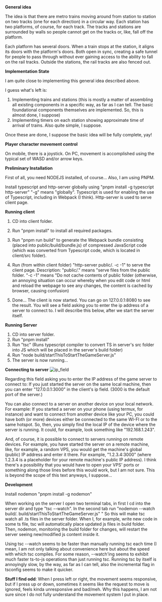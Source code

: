 **General idea**

The idea is that there are metro trains moving around from station to station on two tracks (one for each direction) in a circular way.
Each station has two platforms, of course, for each track. The tracks and stations are surrounded by walls so people cannot get on the tracks or, like, fall off the platform. 

Each platform has several doors. When a train stops at the station, it aligns its doors with the platform's doors. Both open in sync, creating a safe tunnel for people to pass through without ever gaining access to the ability to fall on the rail tracks.
Outside the stations, the rail tracks are also fenced out.

**Implementation State**

I am quite close to implementing this general idea described above.

I guess what's left is:

1. Implementing trains and stations (this is mostly a matter of assembling all existing components in a specific way, as far as I can tell. The basic foundational components themselves are implemented. So, this is almost done, I suppose)
2. Implementing timers on each station showing approximate time of arrival of trains. Also quite simple, I suppose.

Once these are done, I suppose the basic idea will be fully complete, yay!

**Player character movement control**

On mobile, there is a joystick.
On PC, movement is accomplished using the typical set of WASD and/or arrow keys.

**Preliminary Installation**

First of all, you need NODEJS installed, of course... Also, I am using PNPM.

Install typescript and http-server globally using "pnpm install -g typescript http-server"
"-g" means "globally".
Typescript is used for enabling  the use of Typescript, including in Webpack (I think).
Http-server is used to serve client page.

**Running client**

1. CD into client folder.
2. Run "pnpm install" to install all required packages.
3. Run "pnpm run build" to generate the Webpack bundle consisting (placed into public/build/bundle.js) of compressed JavaScript code (which was converted from Typescript code, which is located in client/src folder).
4. Run (from within client folder) "http-server public/. -c -1" to serve the client page.
Description:
"public/." means "serve files from the public folder.
"-c -1" means "Do not cache contents of public folder (otherwise, an annoying situation can occur whereby when you edit code or html and reload the webpage to see any changes, the content is cached by browser, causing confusion)

5. Done... The client is now started. You can go on 127.0.0.1:8080 to see the result. You will see a field asking you to enter the ip address of a server to connect to. I will describe this below, after we start the server itself.

**Running Server**

1. CD into server folder.
2. Run "pnpm install" 
3. Run "tsc" (Runs typescript compiler to convert TS in server's src folder into JS which will be placed in the server's build folder)
4. Run "node build/startThisToStartTheGameServer.js"
5. The server is now running...

**Connecting to server**
![ip_field](https://github.com/user-attachments/assets/0f5a1518-683f-4f93-8304-534a3f5ed50a)

Regarding this field asking you to enter the IP address of the game server to connect to:
If you just started the server on the same local machine, then you can enter "127.0.0.1:3000" in the client's ip field. 
(3000 is the default port of the server.)

You can also connect to a server on another device on your local network. For example: If you started a server on your phone (using termux, for instance) and want to connect from another device like your PC, you could have both (or more) devices either be connected to the same WI-FI or to the same hotspot. So, then, you simply find the local IP of the device where the server is running. It could, for example, look something like "192.168.1.243".

And, of course, it is possible to connect to servers running on remote devices. For example, you have started the server on a remote machine, like, for example, a random VPS, you would get the machine's global (public) IP address and enter it there.
For example, "1.2.3.4:3000" (where 1.2.3.4 is a placeholder for your remote machine's public IP address).
I think there's a possibility that you would have to open your VPS' ports or something along those lines before this would work, but I am not sure. This is beyond the scope of this text anyways, I suppose...

**Development**

Install nodemon "pnpm install -g nodemon"

When working on the server I open two terminal tabs, in first I cd into the server dir and type "tsc --watch". 
In the second tab run "nodemon --watch build/. build/startThisToStartTheGameServer.js"
"
So this will make tsc  watch all .ts files in the server folder. 
When I, for example, write new code in some ts file, tsc will automatically place updated js files in build folder. Then, nodemon, monitoring the build folder for changes, will restart the server seeing new/modified js content inside it.

Using tsc --watch seems to be faster than manually running tsc each time (I mean, I am not only talking about convenience here but about the speed with which tsc compiles. For some reason,
--watch'ing seems to exhibit much faster ts-to-js operations than just running tsc. Running tsc by itself is annoyingly slow, by the way, as far as I can tell, 
also the incremental flag in tsconfig seems to make it quicker.



**Stuff I find odd**:
When I press left or right, the movement seems responsive, but if I press up or down, sometimes it seems like the request to move is ignored, feels kinda unresponsive and bad/meh. Why this happens, I am not sure since I do not fully understand the movement system I put in place.
